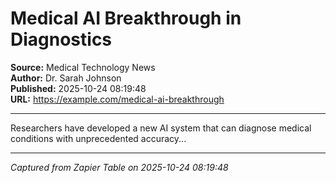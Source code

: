 # Medical AI Breakthrough in Diagnostics

**Source:** Medical Technology News  
**Author:** Dr. Sarah Johnson  
**Published:** 2025-10-24 08:19:48  
**URL:** https://example.com/medical-ai-breakthrough  

---

Researchers have developed a new AI system that can diagnose medical conditions with unprecedented accuracy...

---
*Captured from Zapier Table on 2025-10-24 08:19:48*
